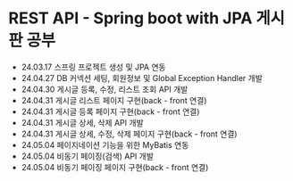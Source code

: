# REST API - Spring boot with JPA 게시판 공부 
- 24.03.17 스프링 프로젝트 생성 및 JPA 연동
- 24.04.27 DB 커넥션 세팅, 회원정보 및 Global Exception Handler 개발
- 24.04.30 게시글 등록, 수정, 리스트 조회 API 개발
- 24.04.31 게시글 리스트 페이지 구현(back - front 연결)
- 24.04.31 게시글 등록 페이지 구현(back - front 연결)
- 24.04.31 게시글 상세, 삭제 API 개발 
- 24.04.31 게시글 상세, 수정, 삭제 페이지 구현(back - front 연결)
- 24.05.04 페이지네이션 기능을 위한 MyBatis 연동
- 24.05.04 비동기 페이징(검색) API 개발
- 24.05.04 비동기 페이징 페이지 구현(back - front 연결)